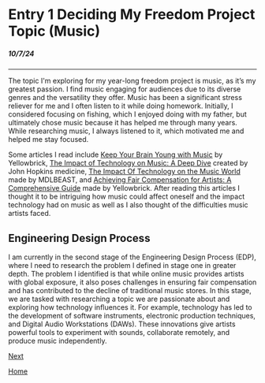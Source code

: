 # Entry 1 Deciding My Freedom Project Topic (Music)
##### 10/7/24

-----
The topic I'm exploring for my year-long freedom project is music, as it’s my greatest passion. I find music engaging for audiences due to its diverse genres and the versatility they offer. Music has been a significant stress reliever for me and I often listen to it while doing homework. Initially, I considered focusing on fishing, which I enjoyed doing with my father, but ultimately chose music because it has helped me through many years. While researching music, I always listened to it, which motivated me and helped me stay focused.

Some articles I read include  [Keep Your Brain Young with Music](https://www.hopkinsmedicine.org/health/wellness-and-prevention/keep-your-brain-young-with-music#:~:text=It%20provides%20a%20total%20brain,%2C%20mental%20alertness%2C%20and%20memory.) by Yellowbrick, [The Impact of Technology on Music: A Deep Dive](https://www.yellowbrick.co/blog/entertainment/the-impact-of-technology-on-music-a-deep-dive) created by John Hopkins medicine, [The Impact Of Technology on the Music World](https://mdlbeast.com/xp-feed/music-industry/the-impact-of-technology-on-the-music-world) made by MDLBEAST, and [Achieving Fair Compensation for Artists: A Comprehensive Guide](https://www.yellowbrick.co/blog/entertainment/achieving-fair-compensation-for-artists-a-comprehensive-guide#:~:text=Artists%20face%20challenges%20such%20as,a%20living%20from%20their%20craft.) made by Yellowbrick. After reading this articles I thought it to be intriguing how music could affect oneself and the impact technology had on music as well as I also thought of the difficulties music artists faced.




## Engineering Design Process

I am currently in the second stage of the Engineering Design Process (EDP), where I need to research the problem I defined in stage one in greater depth. The problem I identified is that while online music provides artists with global exposure, it also poses challenges in ensuring fair compensation and has contributed to the decline of traditional music stores. In this stage, we are tasked with researching a topic we are passionate about and exploring how technology influences it. For example, technology has led to the development of software instruments, electronic production techniques, and Digital Audio Workstations (DAWs). These innovations give artists powerful tools to experiment with sounds, collaborate remotely, and produce music independently.






[Next](entry02.md)

[Home](../README.md)
